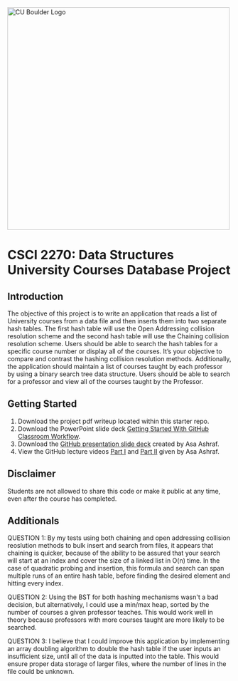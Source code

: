 <img src="https://www.colorado.edu/cs/profiles/express/themes/ucb/images/cu-boulder-logo-text-black.svg" alt="CU Boulder Logo" width="500">

# CSCI 2270: Data Structures <br/> University Courses Database Project

## Introduction
The objective of this project is to write an application that reads a list of University courses from a data file and then inserts them into two separate hash tables. The first hash table will use the Open Addressing collision resolution scheme and the second hash table will use the Chaining collision resolution scheme. Users should be able to search the hash tables for a specific course number or display all of the courses. It’s your objective to compare and contrast the hashing collision resolution methods. Additionally, the application should maintain a list of courses taught by each professor by using a binary search tree data structure. Users should be able to search for a professor and view all of the courses taught by the Professor.

## Getting Started
1. Download the project pdf writeup located within this starter repo.<br/>
2. Download the PowerPoint slide deck [Getting Started With GitHub Classroom Workflow](https://docs.google.com/presentation/d/1B0yZb6twQ_NVL8PripCL7AkeIKSrR8_M/edit?usp=sharing&ouid=115561230768383364768&rtpof=true&sd=true).<br/>
3. Download the [GitHub presentation slide deck](https://drive.google.com/file/d/12mMxMGRrpnkSuz08FUlvkhC-9WJ4JHns/view?usp=sharing) created by Asa Ashraf.<br/>
4. View the GitHub lecture videos [Part I](https://drive.google.com/file/d/1P4iqEbt9Nx68-Nq0FxxpdBZCrbkx5cN3/view?usp=sharing) and [Part II](https://drive.google.com/file/d/1EFYq_qJsV3QNcx_W86nz2KFpQUhSn9jF/view?usp=sharing) given by Asa Ashraf.

## Disclaimer
Students are not allowed to share this code or make it public at any time, even after the course has completed.

## Additionals
QUESTION 1: By my tests using both chaining and open addressing collision reoslution methods to bulk insert and search from files, it appears that chaining is quicker, because of the ability to be assured that your search will start at an index and cover the size of a linked list in O(n) time. In the case of quadratic probing and insertion, this formula and search can span multiple runs of an entire hash table, before finding the desired element and hitting every index.

QUESTION 2: Using the BST for both hashing mechanisms wasn't a bad decision, but alternatively, I could use a min/max heap, sorted by the number of courses a given professor teaches. This would work well in theory because professors with more courses taught are more likely to be searched. 

QUESTION 3: I believe that I could improve this application by implementing an array doubling algorithm to double the hash table if the user inputs an insufficient size, until all of the data is inputted into the table. This would ensure proper data storage of larger files, where the number of lines in the file could be unknown. 
